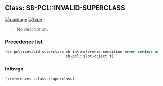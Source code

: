## Class: SB-PCL::INVALID-SUPERCLASS
[![package](https://img.shields.io/badge/Package-SB--PCL-5f9ea0.svg?style=social&colorA=999999)](../) [![type](https://img.shields.io/badge/Type-Class-5f9ea0.svg?style=social&colorA=999999)](../#class) 

> No description.

### Precedence list
```cl
(sb-pcl::invalid-superclass sb-int:reference-condition error serious-condition condition
                            sb-pcl::slot-object t)
```
### Initargs
```cl
(:references :class :superclass)
```
